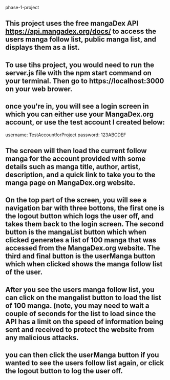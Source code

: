 phase-1-project

## This project uses the free mangaDex API https://api.mangadex.org/docs/ to access the users manga follow list, public manga list, and displays them as a list.

## To use tihs project, you would need to run the server.js file with the npm start command on your terminal. Then go to https://localhost:3000 on your web brower.

## once you're in, you will see a login screen in which you can either use your MangaDex.org account, or use the test account I created below:

username: TestAccountforProject            password: 123ABCDEF

## The screen will then load the current follow manga for the account provided with some details such as manga title, author, artist, description, and a quick link to take you to the manga page on MangaDex.org website.

## On the top part of the screen, you will see a navigation bar with three bottons, the first one is the logout button which logs the user off, and takes them back to the login screen. The second button is the mangaList button which when clicked generates a list of 100 manga that was accessed from the MangaDex.org website. The third and final button is the userManga button which when clicked shows the manga follow list of the user.

## After you see the users manga follow list, you can click on the mangalist button to load the list of 100 manga. (note, you may need to wait a couple of seconds for the list to load since the API has a limit on the speed of information being sent and received to protect the website from any malicious attacks.

## you can then click the userManga button if you wanted to see the users follow list again, or click the logout button to log the user off.
